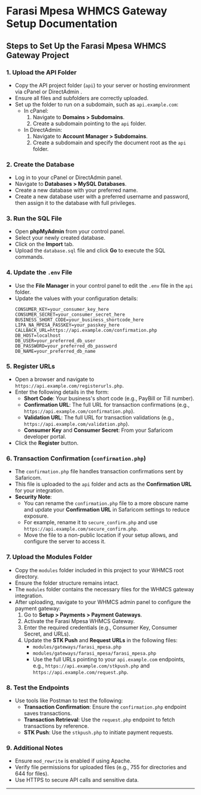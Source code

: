 # Farasi Mpesa WHMCS Gateway Setup Documentation

## Steps to Set Up the Farasi Mpesa WHMCS Gateway Project

### 1. Upload the API Folder

- Copy the API project folder (`api`) to your server or hosting environment via cPanel or DirectAdmin .
- Ensure all files and subfolders are correctly uploaded.
- Set up the folder to run on a subdomain, such as `api.example.com`:
  - In cPanel:
    1. Navigate to **Domains > Subdomains**.
    2. Create a subdomain pointing to the `api` folder.
  - In DirectAdmin:
    1. Navigate to **Account Manager > Subdomains**.
    2. Create a subdomain and specify the document root as the `api` folder.

### 2. Create the Database

- Log in to your cPanel or DirectAdmin panel.
- Navigate to **Databases > MySQL Databases**.
- Create a new database with your preferred name.
- Create a new database user with a preferred username and password, then assign it to the database with full privileges.

### 3. Run the SQL File

- Open **phpMyAdmin** from your control panel.
- Select your newly created database.
- Click on the **Import** tab.
- Upload the `database.sql` file and click **Go** to execute the SQL commands.

### 4. Update the `.env` File

- Use the **File Manager** in your control panel to edit the `.env` file in the `api` folder.
- Update the values with your configuration details:
  ```plaintext
  CONSUMER_KEY=your_consumer_key_here
  CONSUMER_SECRET=your_consumer_secret_here
  BUSINESS_SHORT_CODE=your_business_shortcode_here
  LIPA_NA_MPESA_PASSKEY=your_passkey_here
  CALLBACK_URL=https://api.example.com/confirmation.php
  DB_HOST=localhost
  DB_USER=your_preferred_db_user
  DB_PASSWORD=your_preferred_db_password
  DB_NAME=your_preferred_db_name
  ```

### 5. Register URLs

- Open a browser and navigate to `https://api.example.com/registerurls.php`.
- Enter the following details in the form:
  - **Short Code**: Your business's short code (e.g., PayBill or Till number).
  - **Confirmation URL**: The full URL for transaction confirmations (e.g., `https://api.example.com/confirmation.php`).
  - **Validation URL**: The full URL for transaction validations (e.g., `https://api.example.com/validation.php`).
  - **Consumer Key** and **Consumer Secret**: From your Safaricom developer portal.
- Click the **Register** button.

### 6. Transaction Confirmation (`confirmation.php`)

- The `confirmation.php` file handles transaction confirmations sent by Safaricom.
- This file is uploaded to the `api` folder and acts as the **Confirmation URL** for your integration.
- **Security Note**:
  - You can rename the `confirmation.php` file to a more obscure name and update your **Confirmation URL** in Safaricom settings to reduce exposure.
  - For example, rename it to `secure_confirm.php` and use `https://api.example.com/secure_confirm.php`.
  - Move the file to a non-public location if your setup allows, and configure the server to access it.

### 7. Upload the Modules Folder

- Copy the `modules` folder included in this project to your WHMCS root directory.
- Ensure the folder structure remains intact.
- The `modules` folder contains the necessary files for the WHMCS gateway integration.
- After uploading, navigate to your WHMCS admin panel to configure the payment gateway:
  1. Go to **Setup > Payments > Payment Gateways**.
  2. Activate the Farasi Mpesa WHMCS Gateway.
  3. Enter the required credentials (e.g., Consumer Key, Consumer Secret, and URLs).
  4. Update the **STK Push** and **Request URLs** in the following files:
     - `modules/gateways/farasi_mpesa.php`
     - `modules/gateways/farasi_mpesa/farasi_mpesa.php`
     - Use the full URLs pointing to your `api.example.com` endpoints, e.g., `https://api.example.com/stkpush.php` and `https://api.example.com/request.php`.

### 8. Test the Endpoints

- Use tools like Postman to test the following:
  - **Transaction Confirmation**: Ensure the `confirmation.php` endpoint saves transactions.
  - **Transaction Retrieval**: Use the `request.php` endpoint to fetch transactions by reference.
  - **STK Push**: Use the `stkpush.php` to initiate payment requests.

### 9. Additional Notes

- Ensure `mod_rewrite` is enabled if using Apache.
- Verify file permissions for uploaded files (e.g., 755 for directories and 644 for files).
- Use HTTPS to secure API calls and sensitive data.

---

